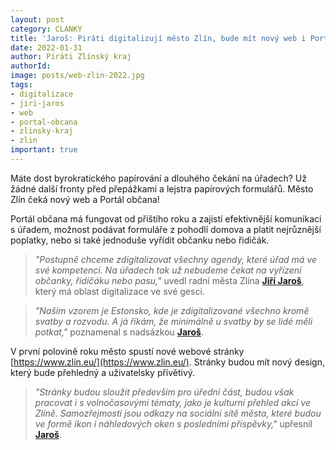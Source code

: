 ```yaml
---
layout: post
category: CLANKY
title: 'Jaroš: Piráti digitalizují město Zlín, bude mít nový web i Portál občana'
date: 2022-01-31
author: Piráti Zlínský kraj
authorId: 
image: posts/web-zlin-2022.jpg
tags: 
- digitalizace
- jiri-jaros
- web
- portal-obcana
- zlinsky-kraj
- zlin
important: true
---
```


Máte dost byrokratického papírování a dlouhého čekání na úřadech?  Už žádné další fronty před přepážkami a lejstra papírových formulářů. Město Zlín čeká nový web a Portál občana!

Portál občana má fungovat od příštího roku a zajistí efektivnější komunikaci s úřadem, možnost podávat formuláře z pohodlí domova a platit nejrůznější poplatky, nebo si také jednoduše vyřídit občanku nebo řidičák.

> *"Postupně chceme zdigitalizovat všechny agendy, které úřad má ve své kompetenci. Na úřadech tak už nebudeme čekat na vyřízení občanky, řidičáku nebo pasu,"* uvedl radní města Zlína **[Jiří Jaroš](https://zlinsky.pirati.cz/lide/jiri-jaros/)**, který má oblast digitalizace ve své gesci.
> 

> *"Naším vzorem je Estonsko, kde je zdigitalizované všechno kromě svatby a rozvodu. A já říkám, že minimálně u svatby by se lidé měli potkat,"* poznamenal s nadsázkou **[Jaroš](https://zlinsky.pirati.cz/lide/jiri-jaros/)**.
> 


V první polovině roku město spustí nové webové stránky [https://www.zlin.eu/](https://www.zlin.eu/). Stránky budou mít nový design, který bude přehledný a uživatelsky přívětivý.

> *"Stránky budou sloužit především pro úřední část, budou však pracovat i s volnočasovými tématy, jako je kulturní přehled akcí ve Zlíně. Samozřejmostí jsou odkazy na sociální sítě města, které budou ve formě ikon i náhledových oken s posledními příspěvky,"* upřesnil **[Jaroš](https://zlinsky.pirati.cz/lide/jiri-jaros/)**.
